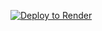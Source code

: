 [![Deploy to Render](https://render.com/images/deploy-to-render-button.svg)](https://render.com/deploy?repo=https://github.com/YOUR-USER/one-click-wp)